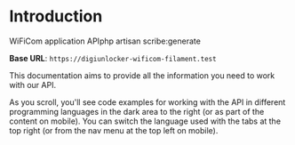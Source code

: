 # Introduction

WiFiCom application APIphp artisan scribe:generate


<aside>
    <strong>Base URL</strong>: <code>https://digiunlocker-wificom-filament.test</code>
</aside>

This documentation aims to provide all the information you need to work with our API.

<aside>As you scroll, you'll see code examples for working with the API in different programming languages in the dark area to the right (or as part of the content on mobile).
You can switch the language used with the tabs at the top right (or from the nav menu at the top left on mobile).</aside>

